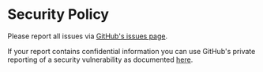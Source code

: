 # Security Policy

Please report all issues via [GitHub's issues page](https://github.com/spaskalev/buddy_alloc/issues).

If your report contains confidential information you can use GitHub's private reporting of a security vulnerability as documented [here](https://docs.github.com/en/code-security/security-advisories/guidance-on-reporting-and-writing-information-about-vulnerabilities/privately-reporting-a-security-vulnerability).
